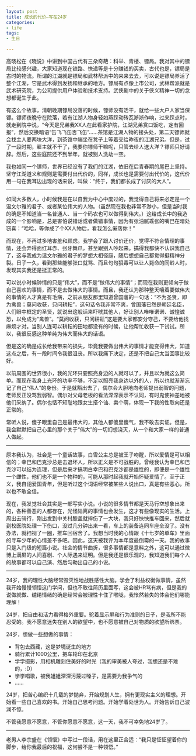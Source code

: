 ```yaml
---
layout: post
title: 成长的代价—写在24岁
categories:
- life
tags:
- 生日

---
```


高晓松在《晓说》中讲到中国古代有三朵奇葩：科举、青楼、镖局。我对其中的镖局比较感兴趣，大家知道现在铁路、快递等是十分赚钱的买卖，古代也是，镖局是古时的物流。所谓的江湖就是镖局和武林帮派中的来来去去，可以说是镖局养活了整个江湖，它是武术得到发扬和继承的地方。镖局有点像上市公司，武林帮派就是武术研究院，为公司提供用户体验和技术支持。武侠剧中的关于侠义精神一切的念想都诞生于此。

有这么个故事，清朝晚期镖局没落的时候，镖师没有活干，就给一些大户人家当保镖。镖师夜晚守在院落，若有江湖人物身轻如燕踩动砖瓦淅淅作响，过来踩点时，就走到院中说，“今天是兄弟我XX人在此看家护院，江湖兄弟赏口饭吃，定有回报”，然后交换暗语“缶飞飞缶否飞缶”……茶馆是江湖人物的接头处，第二天镖师就会找主人要两块大洋，到茶馆中端坐在凳子上等着交给昨夜的江湖兄弟。但是，过了一段时期，雇主就不干了，我要你镖师干嘛呢，只管去给人送大洋？镖师只好请辞。然后，这些庭院还不到半年，就被别人洗劫一空。

我也如同一个镖师，世界已经没有了我们的江湖，依旧在后青春期的尾巴上坚持。坚守江湖道义和规则是需要付出代价的，同样，成长也是需要付出代价的，这代价用一句在我耳边出现的话来说，叫做：“终于，我们都长成了讨厌的大人”。

---

如同大多数人，小时候我是在以自我为中心中度过的，我觉得自己将来必定是一个温文尔雅的君子、或者某位伟大的人物。（虽然现在我也非常不渺小，但是当时我的确是不知道当一名普通人、当一个码农也可以做得到伟大。）这给成长中的我造成的一个影响是，总是害怕说错话或者做错事情，因为有张油腻乖张的嘴巴在暗处窃喜：“哈哈，等你成了个XX人物后，看我怎么奚落你！”

而现在，不再过多地害羞和顾虑。我学会了跟人讨价还价，觉得不符合情理的事情，还会弄得面红耳赤、张牙舞爪，甚至跟别人吵起来。搞得我都快不认识我自己了，这与我成为温文尔雅的君子的梦想大相径庭，随后想想自己都觉得挺精神分裂。日子一久，看到那些能够张口就骂、而且句句狠毒可以让人毙命的同龄人时，发现其实我还是挺正常的。

可以说小时候钟情的只是“伟大”，而不是“做伟大的事情”；而现在我则更倾向于做自己喜欢的事情，而不是去做伟大的事情。而且，我还认为那种整天嚷着要做伟大的事情的人才真是有毛病，之前从朋友那里知道曾国藩的一句话：“不为圣贤，即为禽兽；莫问收获，只问耕耘”，这句话令我非常不爽，曾国藩已然是朝廷名臣，人们眼中框定的圣贤，就说出这般话来吓唬其他人，好让别人唯唯诺诺、诚惶诚恐，以免成为“禽兽”。“莫问收获，只问耕耘”这是要大家都安分守己，不要给他找麻烦才对。当别人连可以耕耘的田地都没有的时候，让他帮忙收获一下试试。所以，我很反感这种单纯为伟大而伟大的话语。

但是这的确是成长给我带来的损失，毕竟我要做出伟大的事情才能变得伟大，知道这点之后，有一段时间令我很沮丧。所以我痛下决定，还是不把自己太当回事比较好。

以前周围的世界很小，我的光环只要照亮身边的人就可以了，并且以为就这么简单。而现在我身上光环的功率不够，不足以照亮我身边以外的人，所以也就渐渐忘记了自己“伟人”的身份。于是就豁出去了，偶尔会大胆地向老师提出弱智的问题，老师反正没骂我弱智。偶尔对父母老板的看法深深表示不认同，有时鬼使神差地被他们采纳了。偶尔也恬不知耻地跟女生搭个讪、卖个萌，体现一下我的性取向还是正常的。

常听人说，傻子眼里自己是最伟大的，其他人都傻里傻气，我不敢去实证。但是，我会默默把自己心里的那个关于“伟大”的一切幻想浇灭，从一个和大家一样的普通人做起。

---

原本我认为，社会是一个童话故事，白雪公主总是被王子吻醒，所以爱情是可以相信的；幸巴和巴克沙总是击退坏人，所以正义是不可战胜的。曾经我认为幸巴和巴克沙可以结为连理，但是后来才搞明白幸巴和巴克沙都是雄性的，即便是一个雄性一个雌性，他们也不是一个物种的，可能从那时起我就开始怀疑爱情了。至于正义，我自诩爱国青年，但是听过这个词语经常被某些人说出口，真是有些恶心，所以也不敢全信。

现在，我发觉社会其实是一部写实小说。小说的很多情节都是天马行空想象出来的，各种善恶的人都存在，光怪陆离的事情也会发生，这才有些像现实的生活。上周出去骑行，刚出发到中关村膝盖就摔伤了一大块，我只好怏怏推车回来，然后就到校医院处理一下伤口，没过几分钟出来一看，车上的装备连同车座全没了。没有办法，就扫视了一圈，推车回宿舍了。我想当时我的心情跟《十七岁的单车》里面的寻车少年的心情差不多吧。因此，这天被我评为本年度最倒霉的一天。我的故事只是入门级的短篇小说。社会的情节曲折，很多事情都是意料之外，这可以通过微博上满屏的人间喜剧、个人际遇来证明。但是我还是很乐观的，我知道我们每个人的故事都可以自己演、然后勾勒出自己的小说。

---

24岁，我的理性大脑经常毁灭性地战胜感性大脑。学会了利益权衡做事情，虽然我开始慢慢领悟这门学问，但也不敢往简历里面写，这会被HR骂有病，但是我的说做就做、缱绻情绪的确是经常会被理性卡住了喉咙，我怅然若失的体会他们哪能理解！

24岁，把自由和活力看得格外重要。驼着显示屏和行为准则的日子，是我所不能忍受的。我不愿意迷失在别人的欲望中，也不愿意被自己对物质的欲望所绑票。

24岁，想做一些想做的事情：

- 背包去西藏，这是梦境诞生的地方
- 骑行累计1000公里，把车轮印在北京
- 学学摄影，用相机雕刻住美好的时光（我的审美被人夸过，我想还是不难的，:D）
- 学学唱歌，被我姐姐深深污蔑过嗓子，是需要为我争气的
- ......

24岁，把苦心编织十几载的梦抛弃，开始规划人生，拥有更现实主义的理想。开始看一些自己喜欢的书。开始自己思考问题。开始学着处世为人。开始告诉自己波澜不惊。

不管我愿意不愿意，不管你愿意不愿意，这一天，我不可幸免地24岁了。

---

老男人李宗盛在《领悟》中写过一段话，用在这里正合适：“我只是怔怔望着你的脚步，给你我最后的祝福，这何尝不是一种领悟。”